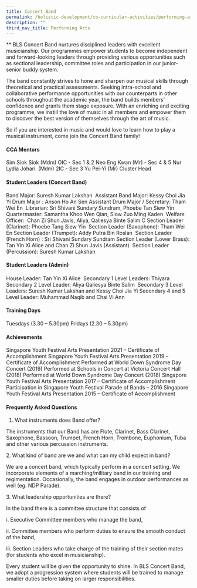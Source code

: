 ```yaml
---
title: Concert Band
permalink: /holistic-development/co-curricular-activities/performing-arts/concert-band/
description: ""
third_nav_title: Performing Arts
---
```

**
BLS Concert Band nurtures disciplined leaders with excellent musicianship. Our programmes empower students to become independent and forward-looking leaders through providing various opportunities such as sectional leadership, committee roles and participation in our junior-senior buddy system.

The band constantly strives to hone and sharpen our musical skills through theoretical and practical assessments. Seeking intra-school and collaborative performance opportunities with our counterparts in other schools throughout the academic year, the band builds members’ confidence and grants them stage exposure. With an enriching and exciting programme, we instill the love of music in all members and empower them to discover the best version of themselves through the art of music.

So if you are interested in music and would love to learn how to play a musical instrument, come join the Concert Band family!

#### CCA Mentors
Sim Siok Siok (Mdm) OIC - Sec 1 & 2
Neo Eng Kwan (Mr) - Sec 4 & 5
Nur Lydia Johari  (Mdm) 2IC - Sec 3
Yu Pei-Yi (Mr) Cluster Head

#### Student Leaders (Concert Band)
Band Major: Suresh Kumar Lakshan 
Assistant Band Major: Kessy Choi Jia Yi
Drum Major : Anson Ho An Sen
Assistant Drum Major / Secretary: Tham Wei En 
Librarian: Sri Shivani Sundary Sundram, Phoebe Tan Siew Yin 
Quartermaster: Samantha Khoo Wen Qian, Siow Zuo Ming Kaden 
Welfare Officer:  Chan Zi Shun Javis, Aliya, Qaliesya Binte Salim C
Section Leader (Clarinet): Phoebe Tang Siew Yin 
Section Leader (Saxophone): Tham Wei En
Section Leader (Trumpet): Addy Putra Bin Roslan 
Section Leader (French Horn) : Sri Shivani Sundary Sundram
Section Leader (Lower Brass): Tan Yin Xi Alice and Chan Zi Shun Javis (Assistant) 
Section Leader (Percussion): Suresh Kumar Lakshan 

#### Student Leaders (Admin)
#### 
House Leader: Tan Yin Xi Alice 
Secondary 1 Level Leaders: Thiyara
Secondary 2 Level Leader: Aliya Qaliesya Binte Salim 
Secondary 3 Level Leaders: Suresh Kumar Lakshan and Kessy Choi Jia Yi
Secondary 4 and 5 Level Leader: Muhammad Naqib and Chai Vi Ann

#### Training Days
Tuesdays (3.30 – 5.30pm)
Fridays (2.30 – 5.30pm)

#### Achievements
Singapore Youth Festival Arts Presentation 2021 – Certificate of Accomplishment
Singapore Youth Festival Arts Presentation 2019 – Certificate of Accomplishment Performed at World Down Syndrome Day Concert (2019)
Performed at Schools in Concert at Victoria Concert Hall (2018)
Performed at World Down Syndrome Day Concert (2018)
Singapore Youth Festival Arts Presentation 2017 – Certificate of Accomplishment
Participation in Singapore Youth Festival Parade of Bands – 2016
Singapore Youth Festival Arts Presentation 2015 – Certificate of Accomplishment

#### Frequently Asked Questions

1.  What instruments does Band offer? 
    

The instruments that our Band has are Flute, Clarinet, Bass Clarinet, Saxophone, Bassoon, Trumpet, French Horn, Trombone, Euphonium, Tuba and other various percussion instruments. 

2\. What kind of band are we and what can my child expect in band?

We are a concert band, which typically perform in a concert setting. We incorporate elements of a marching/military band in our training and regimentation. Occasionally, the band engages in outdoor performances as well (eg. NDP Parade).

3\. What leadership opportunities are there?

In the band there is a committee structure that consists of

i. Executive Committee members who manage the band,

ii. Committee members who perform duties to ensure the smooth conduct of the band,

iii. Section Leaders who take charge of the training of their section mates (for students who excel in musicianship).

Every student will be given the opportunity to shine. In BLS Concert Band, we adopt a progression system where students will be trained to manage smaller duties before taking on larger responsibilities.